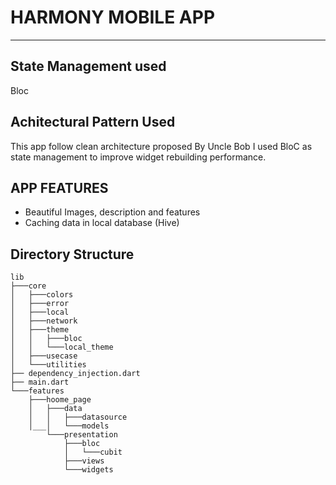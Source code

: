 # HARMONY MOBILE APP
<hr/>

## State Management used
Bloc 
## Achitectural Pattern Used
This app follow clean architecture proposed By Uncle Bob I used BloC as state management to improve widget rebuilding performance.


## APP FEATURES 
 
* Beautiful Images, description and features 
* Caching data in local database (Hive) 

## Directory Structure
```
lib
├───core
│   ├───colors
│   ├───error
│   ├───local
│   ├───network
│   ├───theme
│   │   ├───bloc
│   │   └───local_theme
│   ├───usecase
│   └───utilities
├── dependency_injection.dart
├── main.dart
└───features
    ├───hoome_page
    │   ├───data
    │   │   ├───datasource       
    │___│   └───models
        └───presentation
            ├───bloc
            │   └───cubit        
            ├───views
            └───widgets







